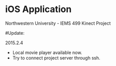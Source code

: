 iOS Application
=================================================
Northwestern University - IEMS 499 Kinect Project

#Update:

2015.2.4
- Local movie player available now.
- Try to connect project server through ssh.

